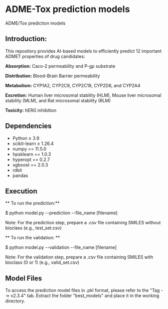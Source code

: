 # ADME-Tox prediction models
ADME/Tox prediction models

## Introduction: ## 

This repository provides AI-based models to efficiently predict 12 important ADMET properties of drug candidates:

**Absorption:**
Caco-2 permeability and P-gp substrate

**Distribution:**
Blood-Brain Barrier permeability

**Metabolism:** 
CYP1A2, CYP2C9, CYP2C19, CYP2D6, and CYP2A4

**Excretion:**
Human liver microsomal stability (HLM), Mouse liver microsomal stability (MLM), and Rat microsomal stability (RLM)

**Toxicity:**
hERG inhibition

## Dependencies ##

- Python ≥ 3.9
- scikit-learn ≥ 1.26.4
- numpy == 11.5.0
- hpsklearn == 1.0.3
- hyperopt == 0.2.7
- xgboost == 2.0.3
- rdkit
- pandas

## Execution ##
** To run the prediction:**

$ python model.py --prediction --file_name [filename]

Note: For the prediction step, prepare a .csv file containing SMILES without bioclass (e.g., test_set.csv)

** To run the validation: **

$ python model.py --validation --file_name [filename]

Note: For the validation step, prepare a .csv file containing SMILES with bioclass (0 or 1) (e.g., valid_set.csv)

## Model Files ## 

To access the prediction model files in .pkl format, please refer to the "Tag --> v2.3.4" tab. Extract the folder "best_models" and place it in the working directory.

